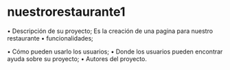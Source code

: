 # nuestrorestaurante1
•	Descripción de su proyecto;
Es la creación de una pagina para nuestro restaurante
•	funcionalidades;

•	Cómo pueden usarlo los usuarios;
•	Donde los usuarios pueden encontrar ayuda sobre su proyecto;
•	Autores del proyecto.
